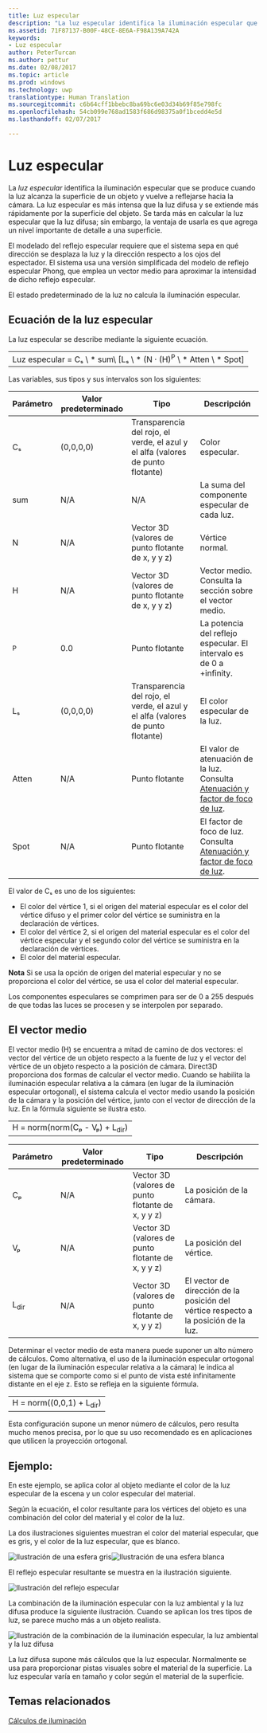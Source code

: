 ```yaml
---
title: Luz especular
description: "La luz especular identifica la iluminación especular que se produce cuando la luz alcanza la superficie de un objeto y vuelve a reflejarse hacia la cámara."
ms.assetid: 71F87137-B00F-48CE-8E6A-F98A139A742A
keywords:
- Luz especular
author: PeterTurcan
ms.author: pettur
ms.date: 02/08/2017
ms.topic: article
ms.prod: windows
ms.technology: uwp
translationtype: Human Translation
ms.sourcegitcommit: c6b64cff1bbebc8ba69bc6e03d34b69f85e798fc
ms.openlocfilehash: 54cb099e768ad1583f686d98375a0f1bcedd4e5d
ms.lasthandoff: 02/07/2017

---
```


# <a name="specular-lighting"></a>Luz especular


La *luz especular* identifica la iluminación especular que se produce cuando la luz alcanza la superficie de un objeto y vuelve a reflejarse hacia la cámara. La luz especular es más intensa que la luz difusa y se extiende más rápidamente por la superficie del objeto. Se tarda más en calcular la luz especular que la luz difusa; sin embargo, la ventaja de usarla es que agrega un nivel importante de detalle a una superficie.

El modelado del reflejo especular requiere que el sistema sepa en qué dirección se desplaza la luz y la dirección respecto a los ojos del espectador. El sistema usa una versión simplificada del modelo de reflejo especular Phong, que emplea un vector medio para aproximar la intensidad de dicho reflejo especular.

El estado predeterminado de la luz no calcula la iluminación especular.

## <a name="span-idspecularlightingequationspanspan-idspecularlightingequationspanspan-idspecularlightingequationspanspecular-lighting-equation"></a><span id="Specular_Lighting_Equation"></span><span id="specular_lighting_equation"></span><span id="SPECULAR_LIGHTING_EQUATION"></span>Ecuación de la luz especular


La luz especular se describe mediante la siguiente ecuación.

|                                                                             |
|-----------------------------------------------------------------------------|
| Luz especular = Cₛ \ * sum\ [Lₛ \ * (N · (H)<sup>P</sup> \ * Atten \ * Spot\] |

 

Las variables, sus tipos y sus intervalos son los siguientes:

| Parámetro    | Valor predeterminado | Tipo                                                             | Descripción                                                                                            |
|--------------|---------------|------------------------------------------------------------------|--------------------------------------------------------------------------------------------------------|
| Cₛ           | (0,0,0,0)     | Transparencia del rojo, el verde, el azul y el alfa (valores de punto flotante) | Color especular.                                                                                        |
| sum          | N/A           | N/A                                                              | La suma del componente especular de cada luz.                                                          |
| N            | N/A           | Vector 3D (valores de punto flotante de x, y y z)                    | Vértice normal.                                                                                         |
| H            | N/A           | Vector 3D (valores de punto flotante de x, y y z)                    | Vector medio. Consulta la sección sobre el vector medio.                                                |
| <sup>P</sup> | 0.0           | Punto flotante                                                   | La potencia del reflejo especular. El intervalo es de 0 a +infinity.                                                     |
| Lₛ           | (0,0,0,0)     | Transparencia del rojo, el verde, el azul y el alfa (valores de punto flotante) | El color especular de la luz.                                                                                  |
| Atten        | N/A           | Punto flotante                                                   | El valor de atenuación de la luz. Consulta [Atenuación y factor de foco de luz](attenuation-and-spotlight-factor.md). |
| Spot         | N/A           | Punto flotante                                                   | El factor de foco de luz. Consulta [Atenuación y factor de foco de luz](attenuation-and-spotlight-factor.md).        |

 

El valor de Cₛ es uno de los siguientes:

-   El color del vértice 1, si el origen del material especular es el color del vértice difuso y el primer color del vértice se suministra en la declaración de vértices.
-   El color del vértice 2, si el origen del material especular es el color del vértice especular y el segundo color del vértice se suministra en la declaración de vértices.
-   El color del material especular.

**Nota** Si se usa la opción de origen del material especular y no se proporciona el color del vértice, se usa el color del material especular.

 

Los componentes especulares se comprimen para ser de 0 a 255 después de que todas las luces se procesen y se interpolen por separado.

## <a name="span-idthehalfwayvectorspanspan-idthehalfwayvectorspanspan-idthehalfwayvectorspanthe-halfway-vector"></a><span id="The_Halfway_Vector"></span><span id="the_halfway_vector"></span><span id="THE_HALFWAY_VECTOR"></span>El vector medio


El vector medio (H) se encuentra a mitad de camino de dos vectores: el vector del vértice de un objeto respecto a la fuente de luz y el vector del vértice de un objeto respecto a la posición de cámara. Direct3D proporciona dos formas de calcular el vector medio. Cuando se habilita la iluminación especular relativa a la cámara (en lugar de la iluminación especular ortogonal), el sistema calcula el vector medio usando la posición de la cámara y la posición del vértice, junto con el vector de dirección de la luz. En la fórmula siguiente se ilustra esto.

|                                           |
|-------------------------------------------|
| H = norm(norm(Cₚ - Vₚ) + L<sub>dir</sub>) |

 

| Parámetro       | Valor predeterminado | Tipo                                          | Descripción                                                  |
|-----------------|---------------|-----------------------------------------------|--------------------------------------------------------------|
| Cₚ              | N/A           | Vector 3D (valores de punto flotante de x, y y z) | La posición de la cámara.                                             |
| Vₚ              | N/A           | Vector 3D (valores de punto flotante de x, y y z) | La posición del vértice.                                             |
| L<sub>dir</sub> | N/A           | Vector 3D (valores de punto flotante de x, y y z) | El vector de dirección de la posición del vértice respecto a la posición de la luz. |

 

Determinar el vector medio de esta manera puede suponer un alto número de cálculos. Como alternativa, el uso de la iluminación especular ortogonal (en lugar de la iluminación especular relativa a la cámara) le indica al sistema que se comporte como si el punto de vista esté infinitamente distante en el eje z. Esto se refleja en la siguiente fórmula.

|                                     |
|-------------------------------------|
| H = norm((0,0,1) + L<sub>dir</sub>) |

 

Esta configuración supone un menor número de cálculos, pero resulta mucho menos precisa, por lo que su uso recomendado es en aplicaciones que utilicen la proyección ortogonal.

## <a name="span-idexamplespanspan-idexamplespanspan-idexamplespanexample"></a><span id="Example"></span><span id="example"></span><span id="EXAMPLE"></span>Ejemplo:


En este ejemplo, se aplica color al objeto mediante el color de la luz especular de la escena y un color especular del material.

Según la ecuación, el color resultante para los vértices del objeto es una combinación del color del material y el color de la luz.

La dos ilustraciones siguientes muestran el color del material especular, que es gris, y el color de la luz especular, que es blanco.

![Ilustración de una esfera gris](images/amb1.jpg)![Ilustración de una esfera blanca](images/lightwhite.jpg)

El reflejo especular resultante se muestra en la ilustración siguiente.

![Ilustración del reflejo especular](images/lights.jpg)

La combinación de la iluminación especular con la luz ambiental y la luz difusa produce la siguiente ilustración. Cuando se aplican los tres tipos de luz, se parece mucho más a un objeto realista.

![Ilustración de la combinación de la iluminación especular, la luz ambiental y la luz difusa](images/lightads.jpg)

La luz difusa supone más cálculos que la luz especular. Normalmente se usa para proporcionar pistas visuales sobre el material de la superficie. La luz especular varía en tamaño y color según el material de la superficie.

## <a name="span-idrelated-topicsspanrelated-topics"></a><span id="related-topics"></span>Temas relacionados


[Cálculos de iluminación](mathematics-of-lighting.md)

 

 





